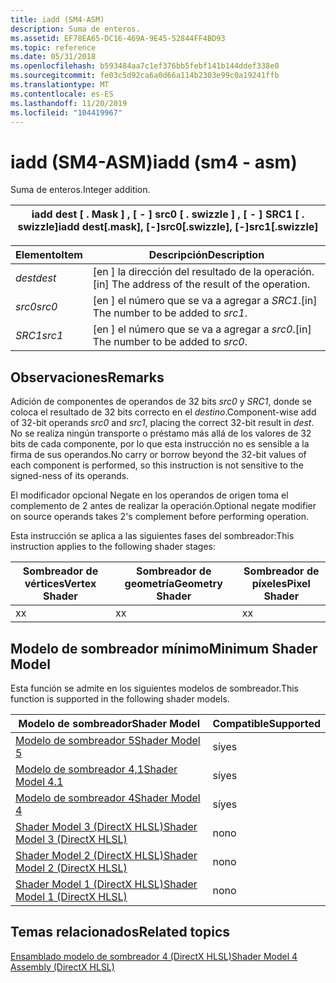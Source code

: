 ```yaml
---
title: iadd (SM4-ASM)
description: Suma de enteros.
ms.assetid: EF78EA65-DC16-469A-9E45-52844FF4BD93
ms.topic: reference
ms.date: 05/31/2018
ms.openlocfilehash: b593484aa7c1ef376bb5febf141b144ddef338e0
ms.sourcegitcommit: fe03c5d92ca6a0d66a114b2303e99c0a19241ffb
ms.translationtype: MT
ms.contentlocale: es-ES
ms.lasthandoff: 11/20/2019
ms.locfileid: "104419967"
---
```

# <a name="iadd-sm4---asm"></a><span data-ttu-id="fac26-103">iadd (SM4-ASM)</span><span class="sxs-lookup"><span data-stu-id="fac26-103">iadd (sm4 - asm)</span></span>

<span data-ttu-id="fac26-104">Suma de enteros.</span><span class="sxs-lookup"><span data-stu-id="fac26-104">Integer addition.</span></span>



| <span data-ttu-id="fac26-105">iadd dest \[ . Mask \] , \[ - \] src0 \[ . swizzle \] , \[ - \] SRC1 \[ . swizzle\]</span><span class="sxs-lookup"><span data-stu-id="fac26-105">iadd dest\[.mask\], \[-\]src0\[.swizzle\], \[-\]src1\[.swizzle\]</span></span> |
|------------------------------------------------------------------|



 



| <span data-ttu-id="fac26-106">Elemento</span><span class="sxs-lookup"><span data-stu-id="fac26-106">Item</span></span>                                                            | <span data-ttu-id="fac26-107">Descripción</span><span class="sxs-lookup"><span data-stu-id="fac26-107">Description</span></span>                                                   |
|-----------------------------------------------------------------|---------------------------------------------------------------|
| <span data-ttu-id="fac26-108"><span id="dest"></span><span id="DEST"></span>*dest*</span><span class="sxs-lookup"><span data-stu-id="fac26-108"><span id="dest"></span><span id="DEST"></span>*dest*</span></span><br/> | <span data-ttu-id="fac26-109">\[en \] la dirección del resultado de la operación.</span><span class="sxs-lookup"><span data-stu-id="fac26-109">\[in\] The address of the result of the operation.</span></span><br/> |
| <span data-ttu-id="fac26-110"><span id="src0"></span><span id="SRC0"></span>*src0*</span><span class="sxs-lookup"><span data-stu-id="fac26-110"><span id="src0"></span><span id="SRC0"></span>*src0*</span></span><br/> | <span data-ttu-id="fac26-111">\[en \] el número que se va a agregar a *SRC1*.</span><span class="sxs-lookup"><span data-stu-id="fac26-111">\[in\] The number to be added to *src1*.</span></span><br/>           |
| <span data-ttu-id="fac26-112"><span id="src1"></span><span id="SRC1"></span>*SRC1*</span><span class="sxs-lookup"><span data-stu-id="fac26-112"><span id="src1"></span><span id="SRC1"></span>*src1*</span></span><br/> | <span data-ttu-id="fac26-113">\[en \] el número que se va a agregar a *src0*.</span><span class="sxs-lookup"><span data-stu-id="fac26-113">\[in\] The number to be added to *src0*.</span></span><br/>           |



 

## <a name="remarks"></a><span data-ttu-id="fac26-114">Observaciones</span><span class="sxs-lookup"><span data-stu-id="fac26-114">Remarks</span></span>

<span data-ttu-id="fac26-115">Adición de componentes de operandos de 32 bits *src0* y *SRC1*, donde se coloca el resultado de 32 bits correcto en el *destino*.</span><span class="sxs-lookup"><span data-stu-id="fac26-115">Component-wise add of 32-bit operands *src0* and *src1*, placing the correct 32-bit result in *dest*.</span></span> <span data-ttu-id="fac26-116">No se realiza ningún transporte o préstamo más allá de los valores de 32 bits de cada componente, por lo que esta instrucción no es sensible a la firma de sus operandos.</span><span class="sxs-lookup"><span data-stu-id="fac26-116">No carry or borrow beyond the 32-bit values of each component is performed, so this instruction is not sensitive to the signed-ness of its operands.</span></span>

<span data-ttu-id="fac26-117">El modificador opcional Negate en los operandos de origen toma el complemento de 2 antes de realizar la operación.</span><span class="sxs-lookup"><span data-stu-id="fac26-117">Optional negate modifier on source operands takes 2's complement before performing operation.</span></span>

<span data-ttu-id="fac26-118">Esta instrucción se aplica a las siguientes fases del sombreador:</span><span class="sxs-lookup"><span data-stu-id="fac26-118">This instruction applies to the following shader stages:</span></span>



| <span data-ttu-id="fac26-119">Sombreador de vértices</span><span class="sxs-lookup"><span data-stu-id="fac26-119">Vertex Shader</span></span> | <span data-ttu-id="fac26-120">Sombreador de geometría</span><span class="sxs-lookup"><span data-stu-id="fac26-120">Geometry Shader</span></span> | <span data-ttu-id="fac26-121">Sombreador de píxeles</span><span class="sxs-lookup"><span data-stu-id="fac26-121">Pixel Shader</span></span> |
|---------------|-----------------|--------------|
| <span data-ttu-id="fac26-122">x</span><span class="sxs-lookup"><span data-stu-id="fac26-122">x</span></span>             | <span data-ttu-id="fac26-123">x</span><span class="sxs-lookup"><span data-stu-id="fac26-123">x</span></span>               | <span data-ttu-id="fac26-124">x</span><span class="sxs-lookup"><span data-stu-id="fac26-124">x</span></span>            |



 

## <a name="minimum-shader-model"></a><span data-ttu-id="fac26-125">Modelo de sombreador mínimo</span><span class="sxs-lookup"><span data-stu-id="fac26-125">Minimum Shader Model</span></span>

<span data-ttu-id="fac26-126">Esta función se admite en los siguientes modelos de sombreador.</span><span class="sxs-lookup"><span data-stu-id="fac26-126">This function is supported in the following shader models.</span></span>



| <span data-ttu-id="fac26-127">Modelo de sombreador</span><span class="sxs-lookup"><span data-stu-id="fac26-127">Shader Model</span></span>                                              | <span data-ttu-id="fac26-128">Compatible</span><span class="sxs-lookup"><span data-stu-id="fac26-128">Supported</span></span> |
|-----------------------------------------------------------|-----------|
| [<span data-ttu-id="fac26-129">Modelo de sombreador 5</span><span class="sxs-lookup"><span data-stu-id="fac26-129">Shader Model 5</span></span>](d3d11-graphics-reference-sm5.md)        | <span data-ttu-id="fac26-130">sí</span><span class="sxs-lookup"><span data-stu-id="fac26-130">yes</span></span>       |
| [<span data-ttu-id="fac26-131">Modelo de sombreador 4,1</span><span class="sxs-lookup"><span data-stu-id="fac26-131">Shader Model 4.1</span></span>](dx-graphics-hlsl-sm4.md)              | <span data-ttu-id="fac26-132">sí</span><span class="sxs-lookup"><span data-stu-id="fac26-132">yes</span></span>       |
| [<span data-ttu-id="fac26-133">Modelo de sombreador 4</span><span class="sxs-lookup"><span data-stu-id="fac26-133">Shader Model 4</span></span>](dx-graphics-hlsl-sm4.md)                | <span data-ttu-id="fac26-134">sí</span><span class="sxs-lookup"><span data-stu-id="fac26-134">yes</span></span>       |
| [<span data-ttu-id="fac26-135">Shader Model 3 (DirectX HLSL)</span><span class="sxs-lookup"><span data-stu-id="fac26-135">Shader Model 3 (DirectX HLSL)</span></span>](dx-graphics-hlsl-sm3.md) | <span data-ttu-id="fac26-136">no</span><span class="sxs-lookup"><span data-stu-id="fac26-136">no</span></span>        |
| [<span data-ttu-id="fac26-137">Shader Model 2 (DirectX HLSL)</span><span class="sxs-lookup"><span data-stu-id="fac26-137">Shader Model 2 (DirectX HLSL)</span></span>](dx-graphics-hlsl-sm2.md) | <span data-ttu-id="fac26-138">no</span><span class="sxs-lookup"><span data-stu-id="fac26-138">no</span></span>        |
| [<span data-ttu-id="fac26-139">Shader Model 1 (DirectX HLSL)</span><span class="sxs-lookup"><span data-stu-id="fac26-139">Shader Model 1 (DirectX HLSL)</span></span>](dx-graphics-hlsl-sm1.md) | <span data-ttu-id="fac26-140">no</span><span class="sxs-lookup"><span data-stu-id="fac26-140">no</span></span>        |



 

## <a name="related-topics"></a><span data-ttu-id="fac26-141">Temas relacionados</span><span class="sxs-lookup"><span data-stu-id="fac26-141">Related topics</span></span>

<dl> <dt>

[<span data-ttu-id="fac26-142">Ensamblado modelo de sombreador 4 (DirectX HLSL)</span><span class="sxs-lookup"><span data-stu-id="fac26-142">Shader Model 4 Assembly (DirectX HLSL)</span></span>](dx-graphics-hlsl-sm4-asm.md)
</dt> </dl>

 

 





